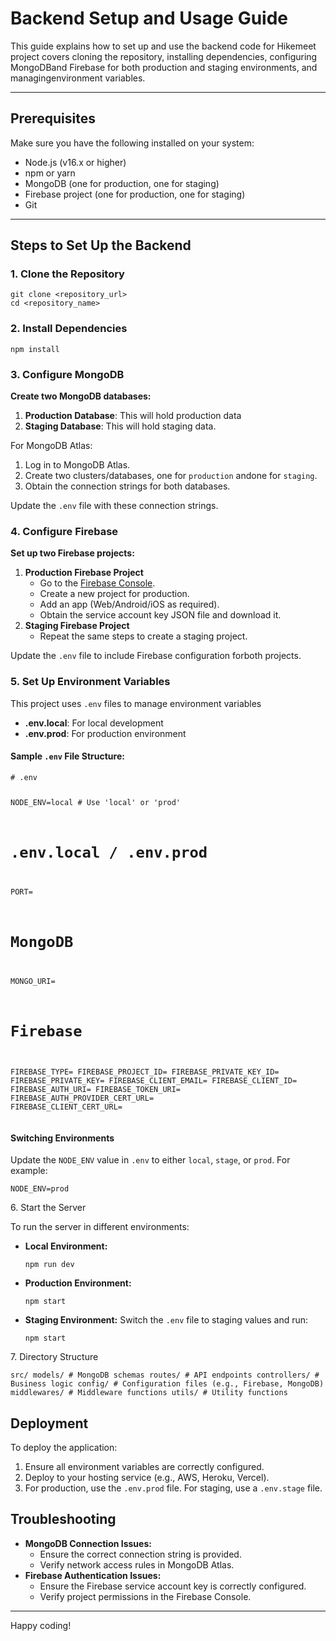 <!DOCTYPE html>
<html lang="en">
<head> 
 <meta charset="UTF-8">
  <meta name="viewport" content="width=device-width, initial-scale=1.0">
  
</head>
<body>
    <h1>Backend Setup and Usage Guide</h1>

  <p>This guide explains how to set up and use the backend code for Hikemeet project covers cloning the repository, installing dependencies, configuring MongoDBand Firebase for both production and staging environments, and managingenvironment variables.</p>
  <hr>
  <div class="section">
      <h2>Prerequisites</h2>
      <p>Make sure you have the following installed on your system:</p>
      <ul>
          <li>Node.js (v16.x or higher)</li>
          <li>npm or yarn</li>
          <li>MongoDB (one for production, one for staging)</li>
          <li>Firebase project (one for production, one for staging)</li>
          <li>Git</li>
      </ul>
  </div>
  <hr>
  <div class="section">
      <h2>Steps to Set Up the Backend</h2>
      <h3>1. Clone the Repository</h3>
      <pre><code>git clone &lt;repository_url&gt;
cd &lt;repository_name&gt;</code></pre>
      <h3>2. Install Dependencies</h3>
      <pre><code>npm install</code></pre>
      <h3>3. Configure MongoDB</h3>
      <p><strong>Create two MongoDB databases:</strong></p>
      <ol>
          <li><strong>Production Database</strong>: This will hold production data</li>
          <li><strong>Staging Database</strong>: This will hold staging data.</li>
      </ol>
      <p>For MongoDB Atlas:</p>
      <ol>
          <li>Log in to MongoDB Atlas.</li>
          <li>Create two clusters/databases, one for <code>production</code> andone for <code>staging</code>.</li>
          <li>Obtain the connection strings for both databases.</li>
      </ol>
      <p>Update the <code>.env</code> file with these connection strings.</p>
      <h3>4. Configure Firebase</h3>
      <p><strong>Set up two Firebase projects:</strong></p>
      <ol>
          <li><strong>Production Firebase Project</strong>
              <ul>
                  <li>Go to the <a href="https://console.firebase.googlecom">Firebase Console</a>.</li>
                  <li>Create a new project for production.</li>
                  <li>Add an app (Web/Android/iOS as required).</li>
                  <li>Obtain the service account key JSON file and download it.</li>
              </ul>
          </li>
          <li><strong>Staging Firebase Project</strong>
              <ul>
                  <li>Repeat the same steps to create a staging project.</li>
              </ul>
          </li>
      </ol>
      <p>Update the <code>.env</code> file to include Firebase configuration forboth projects.</p>
      <h3>5. Set Up Environment Variables</h3>
      <p>This project uses <code>.env</code> files to manage environment variables</p>
      <ul>
          <li><strong>.env.local</strong>: For local development</li>
          <li><strong>.env.prod</strong>: For production environment</li>
      </ul>
      <h4>Sample <code>.env</code> File Structure:</h4>
      <pre><code># .env

NODE_ENV=local # Use 'local' or 'prod'

# .env.local / .env.prod

PORT=

# MongoDB

MONGO_URI=

# Firebase

FIREBASE_TYPE=
FIREBASE_PROJECT_ID=
FIREBASE_PRIVATE_KEY_ID=
FIREBASE_PRIVATE_KEY=
FIREBASE_CLIENT_EMAIL=
FIREBASE_CLIENT_ID=
FIREBASE_AUTH_URI=
FIREBASE_TOKEN_URI=
FIREBASE_AUTH_PROVIDER_CERT_URL=
FIREBASE_CLIENT_CERT_URL=
</code></pre>

<h4>Switching Environments</h4> <p>Update the <code>NODE_ENV</code> value in <code>.env</code> to either <code>local</code>, <code>stage</code>, or <code>prod</code>. For example:</p> <pre><code>NODE_ENV=prod</code></pre
<h3>6. Start the Server</h3> <p>To run the server in different environments:</p> <ul> <li><strong>Local Environment:</strong> <pre><code>npm run dev</code></pre> </li> <li><strong>Production Environment:</strong> <pre><code>npm start</code></pre> </li> <li><strong>Staging Environment:</strong> Switch the <code>.env</code> file to staging values and run: <pre><code>npm start</code></pre> </li> </ul
<h3>7. Directory Structure</h3> <pre><code>src/ models/ # MongoDB schemas routes/ # API endpoints controllers/ # Business logic config/ # Configuration files (e.g., Firebase, MongoDB) middlewares/ # Middleware functions utils/ # Utility functions</code></pre> </div
<hr
<div class="section"> <h2>Deployment</h2> <p>To deploy the application:</p> <ol> <li>Ensure all environment variables are correctly configured.</li> <li>Deploy to your hosting service (e.g., AWS, Heroku, Vercel).</li> <li>For production, use the <code>.env.prod</code> file. For staging, use a <code>.env.stage</code> file.</li> </ol> </div
<hr
<div class="section"> <h2>Troubleshooting</h2> <ul> <li><strong>MongoDB Connection Issues:</strong> <ul> <li>Ensure the correct connection string is provided.</li> <li>Verify network access rules in MongoDB Atlas.</li> </ul> </li> <li><strong>Firebase Authentication Issues:</strong> <ul> <li>Ensure the Firebase service account key is correctly configured.</li> <li>Verify project permissions in the Firebase Console.</li> </ul> </li> </ul> </div>

  <hr>

  <p>Happy coding!</p>
</body>
</html>

